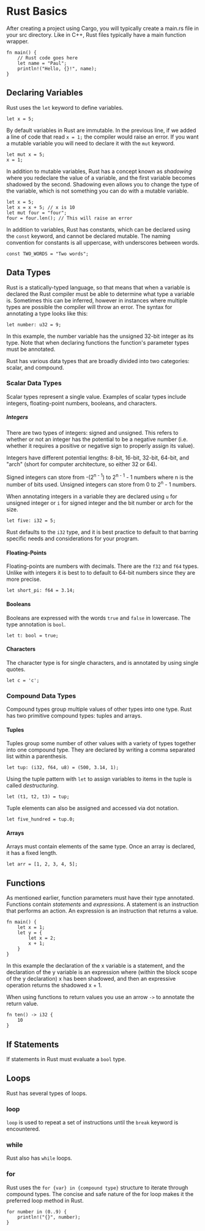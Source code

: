 # Rust Basics

After creating a project using Cargo, you will typically create a main.rs file in your src directory. Like in C++, Rust files typically have a main function wrapper.

```
fn main() {
    // Rust code goes here
    let name = "Paul";
    println!("Hello, {}!", name);
}
```

## Declaring Variables

Rust uses the `let` keyword to define variables.

`let x = 5;`

By default variables in Rust are immutable. In the previous line, if we added a line of code that read `x = 1;` the compiler would raise an error. If you want a mutable variable you will need to declare it with the `mut` keyword.

```
let mut x = 5;
x = 1;
```

In addition to mutable variables, Rust has a concept known as *shadowing* where you redeclare the value of a variable, and the first variable becomes shadowed by the second. Shadowing even allows you to change the type of the variable, which is not something you can do with a mutable variable.

```
let x = 5;
let x = x + 5; // x is 10
let mut four = "four";
four = four.len(); // This will raise an error
```

In addition to variables, Rust has constants, which can be declared using the `const` keyword, and cannot be declared mutable. The naming convention for constants is all uppercase, with underscores between words.

`const TWO_WORDS = "Two words";`

## Data Types

Rust is a statically-typed language, so that means that when a variable is declared the Rust compiler must be able to determine what type a variable is. Sometimes this can be inferred, however in instances where multiple types are possible the compiler will throw an error. The syntax for annotating a type looks like this:

`let number: u32 = 9;`

In this example, the number variable has the unsigned 32-bit integer as its type. Note that when declaring functions the function's parameter types must be annotated.

Rust has various data types that are broadly divided into two categories: scalar, and compound.

### Scalar Data Types

Scalar types represent a single value. Examples of scalar types include integers, floating-point numbers, booleans, and characters.

##### Integers

There are two types of integers: signed and unsigned. This refers to whether or not an integer has the potential to be a negative number (i.e. whether it requires a positive or negative sign to properly assign its value).

Integers have different potential lengths: 8-bit, 16-bit, 32-bit, 64-bit, and "arch" (short for computer architecture, so either 32 or 64).

Signed integers can store from -(2<sup>n - 1</sup>) to 2<sup>n - 1</sup> - 1 numbers where n is the number of bits used. Unsigned integers can store from 0 to 2<sup>n</sup> - 1 numbers.

When annotating integers in a variable they are declared using `u` for unsigned integer or `i` for signed integer and the bit number or arch for the size.

`let five: i32 = 5;`

Rust defaults to the `i32` type, and it is best practice to default to that barring specific needs and considerations for your program.

#### Floating-Points

Floating-points are numbers with decimals. There are the `f32` and `f64` types. Unlike with integers it is best to to default to 64-bit numbers since they are more precise.

`let short_pi: f64 = 3.14;`

#### Booleans

Booleans are expressed with the words `true` and `false` in lowercase. The type annotation is `bool`.

`let t: bool = true;`

#### Characters

The character type is for single characters, and is annotated by using single quotes.

`let c = 'c';`

### Compound Data Types

Compound types group multiple values of other types into one type. Rust has two primitive compound types: tuples and arrays.

#### Tuples

Tuples group some number of other values with a variety of types together into one compound type. They are declared by writing a comma separated list within a parenthesis.

`let tup: (i32, f64, u8) = (500, 3.14, 1);`

Using the tuple pattern with `let` to assign variables to items in the tuple is called *destructuring*.

`let (t1, t2, t3) = tup;`

Tuple elements can also be assigned and accessed via dot notation.

`let five_hundred = tup.0;`

#### Arrays

Arrays must contain elements of the same type. Once an array is declared, it has a fixed length.

`let arr = [1, 2, 3, 4, 5];`

## Functions

As mentioned earlier, function parameters must have their type annotated. Functions contain *statements* and *expressions*. A statement is an instruction that performs an action. An expression is an instruction that returns a value.

```
fn main() {
    let x = 1;
    let y = {
        let x = 2;
        x + 1;
    }
}
```

In this example the declaration of the x variable is a statement, and the declaration of the y variable is an expression where (within the block scope of the y declaration) x has been shadowed, and then an expressive operation returns the shadowed x + 1.

When using functions to return values you use an arrow `->` to annotate the return value.

```
fn ten() -> i32 {
    10
}
```

## If Statements

If statements in Rust must evaluate a `bool` type.

## Loops

Rust has several types of loops.

### loop

`loop` is used to repeat a set of instructions until the `break` keyword is encountered.

### while

Rust also has `while` loops.

### for

Rust uses the `for {var} in {compound type}` structure to iterate through compound types. The concise and safe nature of the for loop makes it the preferred loop method in Rust.

```
for number in (0..9) {
    println!("{}", number);
}
```
